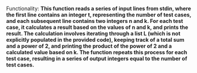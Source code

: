 Functionality: **This function reads a series of input lines from stdin, where the first line contains an integer t, representing the number of test cases, and each subsequent line contains two integers n and k. For each test case, it calculates a result based on the values of n and k, and prints the result. The calculation involves iterating through a list L (which is not explicitly populated in the provided code), keeping track of a total sum and a power of 2, and printing the product of the power of 2 and a calculated value based on k. The function repeats this process for each test case, resulting in a series of output integers equal to the number of test cases.**